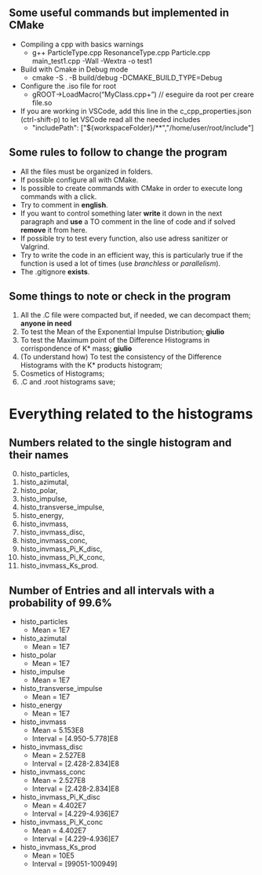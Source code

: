 ## Some useful commands but implemented in CMake
- Compiling a cpp with basics warnings
    - g++ ParticleType.cpp ResonanceType.cpp Particle.cpp main_test1.cpp -Wall -Wextra -o test1
- Build with Cmake in Debug mode 
    - cmake -S . -B build/debug -DCMAKE_BUILD_TYPE=Debug
- Configure the .iso file for root
    - gROOT->LoadMacro(“MyClass.cpp+”) // eseguire da root per creare file.so
- If you are working in VSCode, add this line in the c_cpp_properties.json (ctrl-shift-p) to let VSCode read all the needed includes
    - "includePath": ["${workspaceFolder}/**","/home/user/root/include"]

## Some rules to follow to change the program
- All the files must be organized in folders.
- If possible configure all with CMake.
- Is possible to create commands with CMake in order to execute long commands with a click.
- Try to comment in **english**.
- If you want to control something later **write** it down in the next paragraph and **use** a TO comment in the line of code and if solved **remove** it from here.
- If possible try to test every function, also use adress sanitizer or Valgrind.
- Try to write the code in an efficient way, this is particularly true if the function is used a lot of times (use *branchless* or *parallelism*).
- The .gitignore **exists**.

## Some things to note or check in the program
1. All the .C file were compacted but, if needed, we can decompact them; **anyone in need**
2. To test the Mean of the Exponential Impulse Distribution; **giulio**
3. To test the Maximum point of the Difference Histograms in corrispondence of K* mass; **giulio**
4. (To understand how) To test the consistency of the Difference Histograms with the K* products histogram;
5. Cosmetics of Histograms;
6. .C and .root histograms save;

# Everything related to the histograms
## Numbers related to the single histogram and their names
0. histo_particles,
1. histo_azimutal,
2. histo_polar,
3. histo_impulse,
4. histo_transverse_impulse,
5. histo_energy,
6. histo_invmass,
7. histo_invmass_disc,
8. histo_invmass_conc,
9. histo_invmass_Pi_K_disc,
10. histo_invmass_Pi_K_conc,
11. histo_invmass_Ks_prod.

## Number of Entries and all intervals with a probability of 99.6%
- histo_particles
    - Mean = 1E7
- histo_azimutal
    - Mean = 1E7
- histo_polar
    - Mean = 1E7
- histo_impulse
    - Mean = 1E7
- histo_transverse_impulse
    - Mean = 1E7
- histo_energy
    - Mean = 1E7
- histo_invmass
    - Mean = 5.153E8
    - Interval = [4.950-5.778]E8
- histo_invmass_disc
    - Mean = 2.527E8
    - Interval = [2.428-2.834]E8
- histo_invmass_conc
    - Mean = 2.527E8
    - Interval = [2.428-2.834]E8
- histo_invmass_Pi_K_disc
    - Mean = 4.402E7
    - Interval = [4.229-4.936]E7
- histo_invmass_Pi_K_conc
    - Mean = 4.402E7
    - Interval = [4.229-4.936]E7
- histo_invmass_Ks_prod
    - Mean = 10E5
    - Interval = [99051-100949]